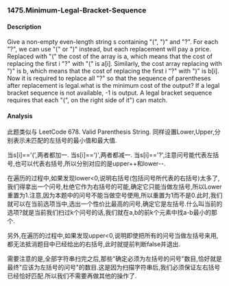 ### 1475.Minimum-Legal-Bracket-Sequence

#### Description
Give a non-empty even-length string s containing "(", ")" and "?". For each "?", we can use "(" or ")" instead, but each replacement will pay a price. Replaced with "(" the cost of the array is a, which means that the cost of replacing the first i "?" with "(" is a[i]. Similarly, the cost array replacing with ")" is b, which means that the cost of replacing the first i "?" with ")" is b[i]. Now it is required to replace all "?" so that the sequence of parentheses after replacement is legal.what is the minimum cost of the output? If a legal bracket sequence is not available, -1 is output. A legal bracket sequence requires that each "(", on the right side of it") can match.

#### Analysis
此题类似与 LeetCode 678. Valid Parenthesis String. 同样设置Lower,Upper,分别表示未匹配的左括号的最小值和最大值.

当s[i]=='(',两者都加一. 当s[i]==')',两者都减一. 当s[i]=='?',注意问号能代表左括号,也可以代表右括号,所以分别对应的是upper++和lower--.

在遍历的过程中,如果发现lower<0,说明右括号(包括问号所代表的右括号)太多了,我们得拿出一个问号,杜绝它作为右括号的可能,确定它只能当做左括号,所以Lower重置为1.注意,因为本题中的问号不能当做空号使用,所以重置为1而不是0.此时,我们就可以在当前选项当中,选出一个性价比最高的问号,确定它是左括号.什么叫当前的选项?就是当前我们扫过k个问号的话,我们就在a,b的前k个元素中找a-b最小的那个.

另外,在遍历的过程中,如果发现upper<0,说明即使把所有的问号当做左括号来用,都无法抵消题目中已经给出的右括号,此时就提前判断false并退出.

需要注意的是,全部字符串扫完之后,那些"确定必须为左括号的问号"数目,恰好就是最终"应该为左括号的问号"的数目.这是因为扫描字符串后,我们必须保证左右括号已经恰好匹配.所以我们不需要再做其他的操作了.
